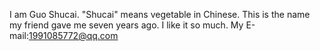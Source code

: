 I am Guo Shucai.
"Shucai" means vegetable in Chinese. This is the name my friend gave me seven years ago. I like it so much.
My E-mail:1991085772@qq.com
